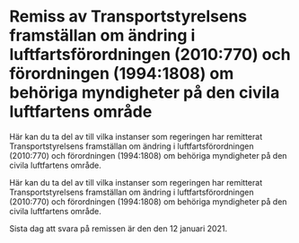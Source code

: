 # Remiss av Transportstyrelsens framställan om ändring i luftfartsförordningen (2010:770) och förordningen (1994:1808) om behöriga myndigheter på den civila luftfartens område

Här kan du ta del av till vilka instanser som regeringen har remitterat Transportstyrelsens framställan om ändring i luftfartsförordningen (2010:770) och förordningen (1994:1808) om behöriga myndigheter på den civila luftfartens område.

Här kan du ta del av till vilka instanser som regeringen har remitterat Transportstyrelsens framställan om ändring i luftfartsförordningen (2010:770) och förordningen (1994:1808) om behöriga myndigheter på den civila luftfartens område.

Sista dag att svara på remissen är den den 12 januari 2021.
